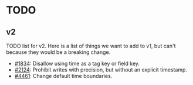 # TODO

## v2

TODO list for v2. Here is a list of things we want to add to v1, but can't because they would be a breaking change.

- [#1834](https://github.com/branthz/influxdb/issues/1834): Disallow using time as a tag key or field key.
- [#2124](https://github.com/branthz/influxdb/issues/2124): Prohibit writes with precision, but without an explicit timestamp.
- [#4461](https://github.com/branthz/influxdb/issues/4461): Change default time boundaries.
